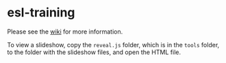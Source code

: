 # esl-training

Please see the [wiki](https://github.com/hermanjordaan/esl-training/wiki) for more information.

To view a slideshow, copy the `reveal.js` folder, which is in the `tools` folder, to the folder with the slideshow files, and open the HTML file.
